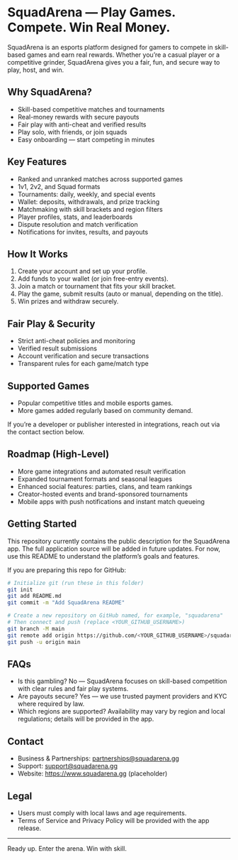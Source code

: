 # SquadArena — Play Games. Compete. Win Real Money.

SquadArena is an esports platform designed for gamers to compete in skill-based games and earn real rewards. Whether you’re a casual player or a competitive grinder, SquadArena gives you a fair, fun, and secure way to play, host, and win.

## Why SquadArena?
- Skill-based competitive matches and tournaments
- Real-money rewards with secure payouts
- Fair play with anti-cheat and verified results
- Play solo, with friends, or join squads
- Easy onboarding — start competing in minutes

## Key Features
- Ranked and unranked matches across supported games
- 1v1, 2v2, and Squad formats
- Tournaments: daily, weekly, and special events
- Wallet: deposits, withdrawals, and prize tracking
- Matchmaking with skill brackets and region filters
- Player profiles, stats, and leaderboards
- Dispute resolution and match verification
- Notifications for invites, results, and payouts

## How It Works
1. Create your account and set up your profile.
2. Add funds to your wallet (or join free-entry events).
3. Join a match or tournament that fits your skill bracket.
4. Play the game, submit results (auto or manual, depending on the title).
5. Win prizes and withdraw securely.

## Fair Play & Security
- Strict anti-cheat policies and monitoring
- Verified result submissions
- Account verification and secure transactions
- Transparent rules for each game/match type

## Supported Games
- Popular competitive titles and mobile esports games.
- More games added regularly based on community demand.

If you’re a developer or publisher interested in integrations, reach out via the contact section below.

## Roadmap (High-Level)
- More game integrations and automated result verification
- Expanded tournament formats and seasonal leagues
- Enhanced social features: parties, clans, and team rankings
- Creator-hosted events and brand-sponsored tournaments
- Mobile apps with push notifications and instant match queueing

## Getting Started
This repository currently contains the public description for the SquadArena app. The full application source will be added in future updates. For now, use this README to understand the platform’s goals and features.

If you are preparing this repo for GitHub:

```bash
# Initialize git (run these in this folder)
git init
git add README.md
git commit -m "Add SquadArena README"

# Create a new repository on GitHub named, for example, "squadarena"
# Then connect and push (replace <YOUR_GITHUB_USERNAME>)
git branch -M main
git remote add origin https://github.com/<YOUR_GITHUB_USERNAME>/squadarena.git
git push -u origin main
```

## FAQs
- Is this gambling? No — SquadArena focuses on skill-based competition with clear rules and fair play systems.
- Are payouts secure? Yes — we use trusted payment providers and KYC where required by law.
- Which regions are supported? Availability may vary by region and local regulations; details will be provided in the app.

## Contact
- Business & Partnerships: partnerships@squadarena.gg
- Support: support@squadarena.gg
- Website: https://www.squadarena.gg (placeholder)

## Legal
- Users must comply with local laws and age requirements.
- Terms of Service and Privacy Policy will be provided with the app release.

---

Ready up. Enter the arena. Win with skill.
